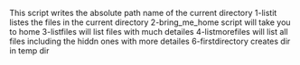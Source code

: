 This script writes the absolute path name of the current directory
1-listit listes the files in the current directory
2-bring_me_home script will take you to home
 3-listfiles will list files with much detailes
4-listmorefiles will list all files including the hiddn ones with more detailes
6-firstdirectory creates dir in temp dir
